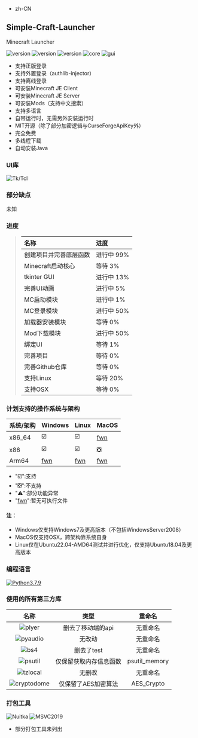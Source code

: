 - zh-CN
## Simple-Craft-Launcher
Minecraft Launcher 

![version](https://img.shields.io/badge/release-None-green)
![version](https://img.shields.io/badge/snapshot-None-yellow)
![version](https://img.shields.io/badge/dev-0.0.1-red)
![core](https://img.shields.io/badge/Core-0.0.1-green)
![gui](https://img.shields.io/badge/GUI-0.0.1-green)

- 支持正版登录
- 支持外置登录（authlib-injector）
- 支持离线登录
- 可安装Minecraft JE Client
- 可安装Minecraft JE Server
- 可安装Mods（支持中文搜索）
- 支持多语言
- 自带运行时，无需另外安装运行时
- MIT开源（除了部分加密逻辑与CurseForgeApiKey外）
- 完全免费
- 多线程下载
- 自动安装Java

### UI库
![Tk/Tcl](https://img.shields.io/badge/Tk%20Tcl-8.6-red)

### 部分缺点
未知

### 进度
> | 名称 | 进度 |
> |:------|:------|
> | 创建项目并完善底层函数 | 进行中 99% |
> | Minecraft启动核心 | 等待 3% |
> | tkinter GUI | 进行中 13% |
> | 完善UI动画 | 进行中 5% |
> | MC启动模块 | 进行中 1% |
> | MC登录模块 | 进行中 50% |
> | 加载器安装模块 | 等待 0% |
> | Mod下载模块 | 进行中 50% |
> | 绑定UI | 等待 1% |
> | 完善项目 | 等待 0% |
> | 完善Github仓库 | 等待 0% |
> | 支持Linux | 等待 20% |
> | 支持OSX | 等待 0% |

### 计划支持的操作系统与架构
| 系统/架构 | Windows | Linux | MacOS |
| :----- | :-----  | :----- | :----- |
| x86_64 | ☑️ | ☑️ | [fwn](https://d.kstore.space/download/4904/SCL/website/fwn.png) |
| x86 | ☑️ | ☑️ | ❎ |
| Arm64 | [fwn](https://d.kstore.space/download/4904/SCL/website/fwn.png) | [fwn](https://d.kstore.space/download/4904/SCL/website/fwn.png) | [fwn](https://d.kstore.space/download/4904/SCL/website/fwn.png) |
- "☑️":支持
- "❎":不支持
- "⚠️":部分功能异常
- \"[fwn](https://d.kstore.space/download/4904/SCL/website/fwn.png)\":暂无可执行文件
#### 注：
- Windows仅支持Windows7及更高版本（不包括WindowsServer2008）
- MacOS仅支持OSX，跨架构靠系统自身
- Linux仅在Ubuntu22.04-AMD64测试并进行优化，仅支持Ubuntu18.04及更高版本

### 编程语言
<a href="https://www.python.org/downloads/release/python-379/">
  <img src="https://img.shields.io/badge/Python_3.7.9_x86-3d7aab?style=for-the-badge&logo=python&logoColor=ffffff" alt="Python3.7.9">
</a>

### 使用的所有第三方库
| 名称 | 类型 | 重命名 |
| :-----: | :-----: | :-----: |
| ![plyer](https://img.shields.io/badge/plyer-2.1.0-green) | 删去了移动端的api | 无重命名 |
| ![pyaudio](https://img.shields.io/badge/pyaudio-0.2.13-green) | 无改动 | 无重命名 |
| ![bs4](https://img.shields.io/badge/BeautifulSoup4-4.12.2-green) | 删去了test | 无重命名 |
| ![psutil](https://img.shields.io/badge/psutil-5.9.5-green) | 仅保留获取内存信息函数 | psutil_memory |
| ![tzlocal](https://img.shields.io/badge/tzlocal-5.1-green) | 无删改 | 无重命名 |
| ![cryptodome](https://img.shields.io/badge/PyCryptoDome-3.19.0-green) | 仅保留了AES加密算法 | AES_Crypto |

### 打包工具
![Nuitka](https://img.shields.io/badge/Nuitka-1.8.6-green)
![MSVC2019](https://img.shields.io/badge/MSVC_2019_x86-14.29.30133-green)
- 部分打包工具未列出
